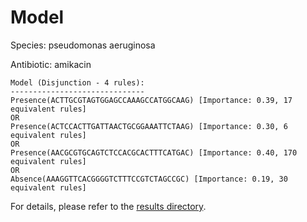 
# Model

Species: pseudomonas aeruginosa

Antibiotic: amikacin

```
Model (Disjunction - 4 rules):
------------------------------
Presence(ACTTGCGTAGTGGAGCCAAAGCCATGGCAAG) [Importance: 0.39, 17 equivalent rules]
OR
Presence(ACTCCACTTGATTAACTGCGGAAATTCTAAG) [Importance: 0.30, 6 equivalent rules]
OR
Presence(AACGCGTGCAGTCTCCACGCACTTTCATGAC) [Importance: 0.40, 170 equivalent rules]
OR
Absence(AAAGGTTCACGGGGTCTTTCCGTCTAGCCGC) [Importance: 0.19, 30 equivalent rules]

```

For details, please refer to the [results directory](../../../../../results/scm_b/pseudomonas+aeruginosa/amikacin/repeat_4/).

